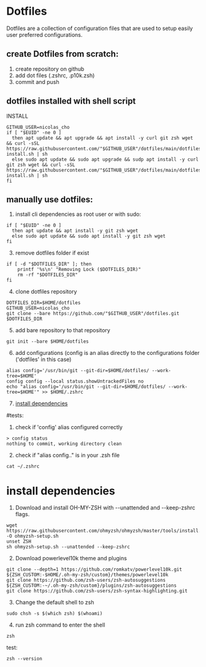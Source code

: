 # Dotfiles

Dotfiles are a collection of configuration files that are used to setup easily user preferred configurations.

## create Dotfiles from scratch:
1) create repository on github
2) add dot files (.zshrc, .p10k.zsh)
3) commit and push

## dotfiles installed with shell script

INSTALL
```
GITHUB_USER=nicolas_cho
if [ "$EUID" -ne 0 ]
  then apt update && apt upgrade && apt install -y curl git zsh wget && curl -sSL https://raw.githubusercontent.com/"$GITHUB_USER"/dotfiles/main/dotfiles-install.sh | sh
  else sudo apt update && sudo apt upgrade && sudp apt install -y curl git zsh wget && curl -sSL https://raw.githubusercontent.com/"$GITHUB_USER"/dotfiles/main/dotfiles-install.sh | sh
fi
```

## manually use dotfiles:
1) install cli dependencies as root user or with sudo:
```
if [ "$EUID" -ne 0 ]
  then apt update && apt install -y git zsh wget
  else sudo apt update && sudo apt install -y git zsh wget
fi
```
3) remove dotfiles folder if exist
```
if [ -d "$DOTFILES_DIR" ]; then
    printf '%s\n' "Removing Lock ($DOTFILES_DIR)"
    rm -rf "$DOTFILES_DIR"
fi
```
4) clone dotfiles repository
```
DOTFILES_DIR=$HOME/dotfiles
GITHUB_USER=nicolas_cho
git clone --bare https://github.com/"$GITHUB_USER"/dotfiles.git $DOTFILES_DIR
```
5) add bare repository to that repository
```
git init --bare $HOME/dotfiles
```
6) add configurations (config is an alias directly to the configurations folder ('dotfiles' in this case)
```
alias config='/usr/bin/git --git-dir=$HOME/dotfiles/ --work-tree=$HOME'
config config --local status.showUntrackedFiles no
echo "alias config='/usr/bin/git --git-dir=$HOME/dotfiles/ --work-tree=$HOME'" >> $HOME/.zshrc
```
7) [install dependencies](#install-dependencies)

#tests:
1) check if 'config' alias configured correctly
```
> config status
nothing to commit, working directory clean
```
2) check if "alias config.." is in your .zsh file 
```
cat ~/.zshrc
```
# install dependencies 
1) Download and install OH-MY-ZSH with --unattended and --keep-zshrc flags.
```
wget https://raw.githubusercontent.com/ohmyzsh/ohmyzsh/master/tools/install.sh -O ohmyzsh-setup.sh
unset ZSH
sh ohmyzsh-setup.sh --unattended --keep-zshrc
```
2) Download powerlevel10k theme and plugins
```
git clone --depth=1 https://github.com/romkatv/powerlevel10k.git ${ZSH_CUSTOM:-$HOME/.oh-my-zsh/custom}/themes/powerlevel10k
git clone https://github.com/zsh-users/zsh-autosuggestions ${ZSH_CUSTOM:-~/.oh-my-zsh/custom}/plugins/zsh-autosuggestions
git clone https://github.com/zsh-users/zsh-syntax-highlighting.git
```
3) Change the default shell to zsh
```
sudo chsh -s $(which zsh) $(whoami)
```
4) run zsh command to enter the shell
```
zsh
```

test:
```
zsh --version
```

